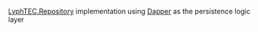 [LyphTEC.Repository](https://github.com/lyphtec/LyphTEC.Repository) implementation using [Dapper](https://github.com/DapperLib/Dapper) as the persistence logic layer